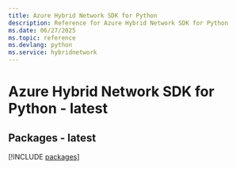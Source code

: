 ```yaml
---
title: Azure Hybrid Network SDK for Python
description: Reference for Azure Hybrid Network SDK for Python
ms.date: 06/27/2025
ms.topic: reference
ms.devlang: python
ms.service: hybridnetwork
---
```

# Azure Hybrid Network SDK for Python - latest
## Packages - latest
[!INCLUDE [packages](hybrid-network-index.md)]